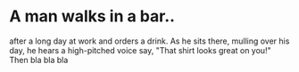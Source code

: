 # A man walks in a bar..

after a long day at work and orders a drink. As he sits there, mulling over his day, he hears a high-pitched voice say, "That shirt looks great on you!" Then bla bla bla

